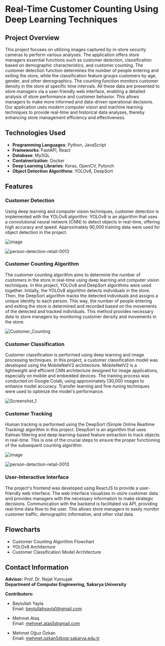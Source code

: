 # Real-Time Customer Counting Using Deep Learning Techniques

## Project Overview

This project focuses on utilizing images captured by in-store security cameras to perform various analyses. The application offers store managers essential functions such as customer detection, classification based on demographic characteristics, and customer counting. The customer detection function determines the number of people entering and exiting the store, while the classification feature groups customers by age, gender, and other demographics. The counting function monitors customer density in the store at specific time intervals. All these data are presented to store managers via a user-friendly web interface, enabling a detailed analysis of store performance and customer behavior. This allows managers to make more informed and data-driven operational decisions. Our application uses modern computer vision and machine learning techniques to provide real-time and historical data analyses, thereby enhancing store management efficiency and effectiveness.

## Technologies Used

- **Programming Languages**: Python, JavaScript
- **Frameworks**: FastAPI, React
- **Database**: MySQL
- **Containerization**: Docker
- **Deep Learning Libraries**: Keras, OpenCV, Pytorch
- **Object Detection Algorithms**: YOLOv8, DeepSort

## Features

### Customer Detection
Using deep learning and computer vision techniques, customer detection is implemented with the YOLOv8 algorithm. YOLOv8 is an algorithm that uses a convolutional neural network (CNN) to detect objects in real-time, offering high accuracy and speed. Approximately 90,000 training data were used for object detection in the project.

![image](https://github.com/BeytullahYayla/Insight-Track-AI-Powered-Demographic-Analysis/assets/78471151/3e70be26-ab7c-4969-8735-3be43e52aac2)

![person-detection-retail-0013](https://github.com/BeytullahYayla/Insight-Track-AI-Powered-Demographic-Analysis/assets/78471151/8820ac34-efae-4351-a2b3-762a76dc828b)


### Customer Counting Algorithm
The customer counting algorithm aims to determine the number of customers in the store in real-time using deep learning and computer vision techniques. In this project, YOLOv8 and DeepSort algorithms were used together. Initially, the YOLOv8 algorithm detects individuals in the store. Then, the DeepSort algorithm tracks the detected individuals and assigns a unique identity to each person. This way, the number of people entering and exiting the store is determined and recorded based on the movements of the detected and tracked individuals. This method provides necessary data to store managers by monitoring customer density and movements in the store.

![Customer_Counting](https://github.com/BeytullahYayla/Insight-Track-AI-Powered-Demographic-Analysis/assets/78471151/51371a0b-a60b-4d9f-aee1-f929a9e79d3b)



### Customer Classification
Customer classification is performed using deep learning and image processing techniques. In this project, a customer classification model was developed using the MobileNetV2 architecture. MobileNetV2 is a lightweight and efficient CNN architecture designed for image applications, especially on mobile and embedded devices. The training process was conducted on Google Colab, using approximately 130,000 images to enhance model accuracy. Transfer learning and fine-tuning techniques were used to optimize the model's performance.

![Screenshot_1](https://github.com/BeytullahYayla/Insight-Track-AI-Powered-Demographic-Analysis/assets/78471151/5edfe4bb-4eb9-4e83-85e8-c5da67b2b95c)


### Customer Tracking
Human tracking is performed using the DeepSort (Simple Online Realtime Tracking) algorithm in this project. DeepSort is an algorithm that uses Kalman filtering and deep learning-based feature extraction to track objects in real-time. This is one of the crucial steps to ensure the proper functioning of the subsequent counting algorithm.

![image](https://github.com/BeytullahYayla/Insight-Track-AI-Powered-Demographic-Analysis/assets/78471151/a6ee647c-d053-4a73-bcab-9bf32df075d2)

![person-detection-retail-0013](https://github.com/BeytullahYayla/Insight-Track-AI-Powered-Demographic-Analysis/assets/78471151/1b348315-4a42-4c31-aed7-7d9e11b70f4e)


### User-Interactive Interface
The project's frontend was developed using ReactJS to provide a user-friendly web interface. The web interface visualizes in-store customer data and provides managers with the necessary information to make strategic decisions. Communication with the backend is facilitated via API, providing real-time data flow to the user. This allows store managers to easily monitor customer traffic, demographic information, and other vital data.

## Flowcharts

- Customer Counting Algorithm Flowchart
- YOLOv8 Architecture
- Customer Classification Model Architecture

## Contact Information

**Advisor:** Prof. Dr. Nejat Yumuşak  
**Department of Computer Engineering, Sakarya University**

**Contributors:**
- Beytullah Yayla  
  Email: beytullahyayla1@gmail.com
  
- Mehmet Ataş  
  Email: mehmet.atas5@gmail.com

- Mehmet Oğuz Özkan  
  Email: mehmet.ozkan5@ogr.sakarya.edu.tr
